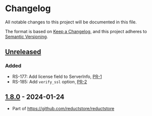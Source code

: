 # Changelog

All notable changes to this project will be documented in this file.

The format is based on [Keep a Changelog](https://keepachangelog.com/en/1.0.0/),
and this project adheres to [Semantic Versioning](https://semver.org/spec/v2.0.0.html).

## [Unreleased]

### Added

* RS-177: Add license field to ServerInfo, [PR-1](https://github.com/reductstore/reduct-rs/pull/1)
* RS-185: Add `verify_ssl` option¸ [PR-2](https://github.com/reductstore/reduct-rs/pull/2)

## [1.8.0] - 2024-01-24

* Part of https://github.com/reductstore/reductstore



[Unreleased]: https://github.com/reductstore/reduct-rs/compare/v1.8.0...HEAD

[1.8.0]: https://github.com/reductstore/reduct-rs/compare/tag/v1.8.0
